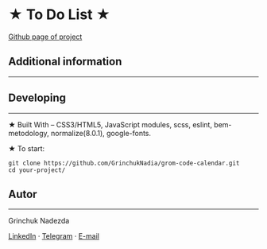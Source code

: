 # &starf; To Do List &starf;

[Github page of project]()

## Additional information
__ __ __

## Developing
__ __ __

&starf; Built With – CSS3/HTML5, JavaScript modules, scss, eslint, bem-metodology, normalize(8.0.1), google-fonts.


&starf; To start:

```shell
git clone https://github.com/GrinchukNadia/grom-code-calendar.git
cd your-project/
```
## Autor
__ __ __
Grinchuk Nadezda

[LinkedIn](www.linkedin.com/in/nadezdagrinchuk) &middot;
[Telegram](https://t.me/slkdfjwueh) &middot;
[E-mail](mailto:grennad991@gmail.com)
